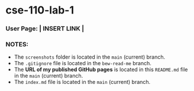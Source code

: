 # cse-110-lab-1

### User Page: | INSERT LINK |
### NOTES:
* The `screenshots` folder is located in the `main` (current) branch.
* The `.gitignore` file is located in the `bew-read-me` branch.
* The **URL of my published GitHub pages** is located in this `README.md` file in the `main` (current) branch.
* The `index.md` file is located in the `main` (current) branch.